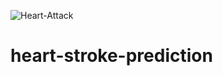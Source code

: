 ![Heart-Attack](https://github.com/sajidshaik11017/heart-stroke-prediction/assets/111382092/9ce2174d-c748-4adb-bc86-81ab753968e7)
# heart-stroke-prediction
